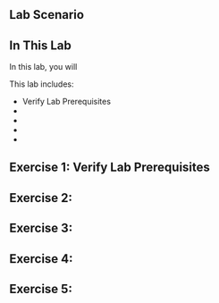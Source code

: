 # 



## Lab Scenario


## In This Lab

In this lab, you will 

This lab includes:

* Verify Lab Prerequisites
* 
* 
* 
* 

## Exercise 1: Verify Lab Prerequisites



## Exercise 2:



## Exercise 3:




## Exercise 4:



## Exercise 5:



